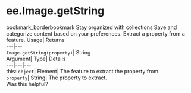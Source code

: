  
#  ee.Image.getString 
bookmark_borderbookmark Stay organized with collections  Save and categorize content based on your preferences.
Extract a property from a feature. 
Usage| Returns  
---|---  
`Image.getString(property)`| String  
Argument| Type| Details  
---|---|---  
this: `object`| Element| The feature to extract the property from.  
`property`| String| The property to extract.  
Was this helpful?
